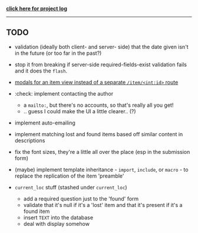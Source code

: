 **[click here for project log](https://docs.google.com/document/d/15nM9X0eWFdvy0PJBg230Rwo3XFstrA24aJVE9tW1lio/edit#)**

---

## TODO
- validation (ideally both client- and server- side) that the date given isn't in the future (or too far in the past?)
- stop it from breaking if server-side required-fields-exist validation fails and it does the `flash`.

- [modals for an item view instead of a separate `/item/<int:id>` route](https://docs.google.com/document/d/15nM9X0eWFdvy0PJBg230Rwo3XFstrA24aJVE9tW1lio/edit#heading=h.go2a2g6fa62b)

- :check: implement contacting the author
  - a `mailto:`, but there's no accounts, so that's really all you get!
  - .. guess I could make the UI a little clearer.. (?)
- implement auto-emailing

- implement matching lost and found items based off similar content in descriptions

- fix the font sizes, they're a little all over the place (esp in the submission form)

- (maybe) implement template inheritance - `import`, `include`, or `macro` - to replace the replication of the item 'preamble'

- `current_loc` stuff (stashed under `current_loc`)
  - add a required question just to the 'found' form
  - validate that it's null if it's a 'lost' item and that it's present if it's a found item
  - insert `TEXT` into the database
  - deal with display somehow
